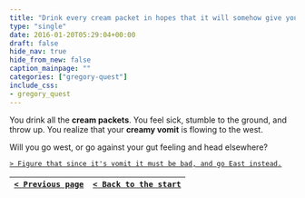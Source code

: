 ```yaml
---
title: "Drink every cream packet in hopes that it will somehow give you some sense of direction or divine inspiration."
type: "single"
date: 2016-01-20T05:29:04+00:00
draft: false
hide_nav: true
hide_from_new: false
caption_mainpage: ""
categories: ["gregory-quest"]
include_css:
- gregory_quest
---
```


You drink all the **cream packets**. You feel sick, stumble to the ground, and throw up. You realize that your **creamy vomit** is flowing to the west.

Will you go west, or go against your gut feeling and head elsewhere?

[``> Figure that since it's vomit it must be bad, and go East instead.``](../10)

|[``< Previous page``](../8)|[``< Back to the start``](../)|
|---|---|